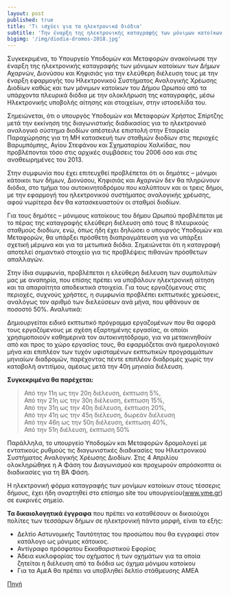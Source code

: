 ```yaml
---
layout: post
published: true
title: 'Tι ισχύει για τα ηλεκτρονικά διόδια'
subtitle: 'Την έναρξη της ηλεκτρονικής καταγραφής των μόνιμων κατοίκων των Δήμων Αχαρνών, Διονύσου, Κηφισιάς και Ωρωπού ανακοίνωσε το Υπουργείο Υποδομών και Μεταφορών με στόχο την ελεύθερη διέλευσή τους από τα διόδια.'
bigimg: '/img/diodia-dromos-2018.jpg'	
---
```

Συγκεκριμένα, το Υπουργείο Υποδομών και Μεταφορών ανακοίνωσε την έναρξη της ηλεκτρονικής καταγραφής των μόνιμων κατοίκων των Δήμων Αχαρνών, Διονύσου και Κηφισιάς για την ελεύθερη διέλευση τους με την έναρξη εφαρμογής του Ηλεκτρονικού Συστήματος Αναλογικής Χρέωσης Διοδίων καθώς και των μόνιμων κατοίκων του Δήμου Ωρωπού από τα υπάρχοντα πλευρικά διόδια με την ολοκλήρωση της καταγραφής, μέσω Ηλεκτρονικής υποβολής αίτησης και στοιχείων, στην ιστοσελίδα του.

Σημειώνεται, ότι ο υπουργός Υποδομών και Μεταφορών Χρήστος Σπίρτζης μετά την εκκίνηση της διαγωνιστικής διαδικασίας για το ηλεκτρονικό αναλογικό σύστημα διοδίων απέστειλε επιστολή στην Εταιρεία Παραχώρησης για τη ΜΗ κατασκευή των σταθμών διοδίων στις περιοχές Βαρυμπόμπης, Αγίου Στεφάνου και Σχηματαρίου Χαλκίδας, που προβλέπονται τόσο στις αρχικές συμβάσεις του 2006 όσο και στις αναθεωρημένες του 2013.  

Στην συμφωνία που έχει επιτευχθεί προβλέπεται ότι οι δημότες – μόνιμοι κάτοικοι των δήμων, Διονύσου, Κηφισιάς και Αχαρνών δεν θα πληρώνουν διόδια, στο τμήμα του αυτοκινητοδρόμου που καλύπτουν και οι τρεις δήμοι, με την εφαρμογή του ηλεκτρονικού συστήματος αναλογικής χρέωσης, αφού νωρίτερα δεν θα κατασκευαστούν οι σταθμοί διοδίων.

Για τους δημότες – μόνιμους κατοίκους του δήμου Ωρωπού προβλέπεται με το πέρας της καταγραφής ελεύθερη διέλευση από τους 8 πλευρικούς σταθμούς διοδίων, ενώ, όπως ήδη έχει δηλώσει ο υπουργός Υποδομών και Μεταφορών, θα υπάρξει πρόσθετη διαπραγμάτευση για να υπάρξει σχετική μέριμνα και για τα μετωπικά διόδια. Σημειώνεται ότι η καταγραφή αποτελεί σημαντικό στοιχείο για τις προβλέψεις πιθανών πρόσθετων απαλλαγών.
 

Στην ίδια συμφωνία, προβλέπεται η ελεύθερη διέλευση των συμπολιτών μας με αναπηρία, που επίσης πρέπει να υποβάλουν ηλεκτρονική αίτηση και τα απαραίτητα αποδεικτικά στοιχεία.
Για τους εργαζόμενους στις περιοχές, συχνούς χρήστες, η συμφωνία προβλέπει εκπτωτικές χρεώσεις, αναλόγως τον αριθμό των διελεύσεων ανά μήνα, που φθάνουν σε ποσοστό 50%. Αναλυτικά:

Δημιουργείται ειδικό εκπτωτικό πρόγραμμα εργαζομένων που θα αφορά τους εργαζόμενους με σχέση εξαρτημένης εργασίας, οι οποίοι χρησιμοποιούν καθημερινά τον αυτοκινητόδρομο, για να μετακινηθούν από και προς το χώρο εργασίας τους, θα εφαρμόζεται ανά ημερολογιακό μήνα και επιπλέον των τυχόν υφισταμένων εκπτωτικών προγραμμάτων μηνιαίων διαδρομών, παρέχοντας πέντε επιπλέον διαδρομές χωρίς την καταβολή αντιτίμου, αμέσως μετά την 40η μηνιαία διέλευση.

**Συγκεκριμένα θα παρέχεται:**  
> Από την 11η ως την 20η διέλευση, έκπτωση 5%,  
> Από την 21η ως την 30η διέλευση, έκπτωση 15%,  
> Από την 31η ως την 40η διέλευση, έκπτωση 20%,  
> Από την 41η ως την 45η διέλευση, δωρεάν διέλευση  
> Από την 46η ως την 50η διέλευση, έκπτωση 40%,  
> Από την 51η διέλευση, έκπτωση 50%

Παράλληλα, το υπουργείο Υποδομών και Μεταφορών δρομολογεί με εντατικούς ρυθμούς τις διαγωνιστικές διαδικασίες του Ηλεκτρονικού Συστήματος Αναλογικής Χρέωσης Διοδίων. Στις 4 Απριλίου ολοκληρώθηκε η Α Φάση του Διαγωνισμού και προχωρούν απρόσκοπτα οι διαδικασίες για τη ΒΆ Φάση.

H ηλεκτρονική φόρμα καταγραφής των μονίμων κατοίκων στους τέσσερις δήμους, έχει ήδη αναρτηθεί στο επίσημο site του υπουργείου(www.yme.gr) σε ευκρινές σημείο.

**Τα δικαιολογητικά έγγραφα** που πρέπει να καταθέσουν οι δικαιούχοι πολίτες  των τεσσάρων δήμων σε ηλεκτρονική πάντα μορφή, είναι τα εξής:
- Δελτίο Αστυνομικής Ταυτότητας του προσώπου που θα εγγραφεί στον κατάλογο ως μόνιμος κάτοικος.
- Αντίγραφο πρόσφατου Εκκαθαριστικού Εφορίας
- Άδεια κυκλοφορίας του οχήματος ή των οχημάτων για τα οποία ζητείται η διέλευση από τα διόδια ως όχημα μόνιμου κατοίκου
- Για τα ΑμεΑ θα πρέπει να υποβληθεί δελτίο στάθμευσης ΑΜΕΑ


[Πηγή](https://www.autotriti.gr/data/news/preview_news/Ti-isxyei-gia-ta-hlektronika-diodia_171393.asp)
